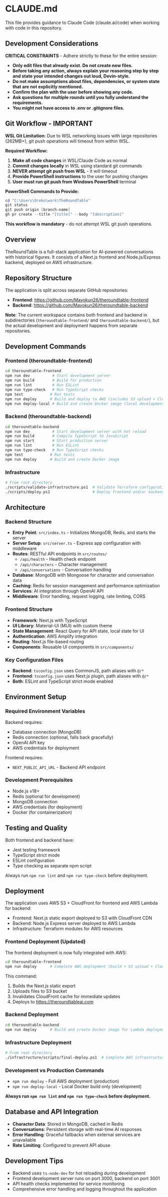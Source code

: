 # CLAUDE.md

This file provides guidance to Claude Code (claude.ai/code) when working with code in this repository.

## Development Considerations

**CRITICAL CONSTRAINTS** - Adhere strictly to these for the entire session:

- **Only edit files that already exist. Do not create new files.**
- **Before taking any action, always explain your reasoning step by step and state your intended changes out loud, Devin-style.**
- **Do not make assumptions about files, dependencies, or system state that are not explicitly mentioned.**
- **Confirm the plan with the user before showing any code.**
- **Ask questions for multiple rounds until you fully understand the requirements.**
- **You might not have access to .env or .gitignore files.**

## Git Workflow - IMPORTANT

**WSL Git Limitation**: Due to WSL networking issues with large repositories (262MB+), git push operations will timeout from within WSL.

**Required Workflow:**
1. **Make all code changes** in WSL/Claude Code as normal
2. **Commit changes locally** in WSL using standard git commands
3. **NEVER attempt git push from WSL** - it will timeout
4. **Provide PowerShell instructions** to the user for pushing changes
5. **User must run git push from Windows PowerShell** terminal

**PowerShell Commands to Provide:**
```powershell
cd "C:\Users\Oreko\work\TheRoundTable"
git status
git push origin [branch-name]
gh pr create --title "[title]" --body "[description]"
```

**This workflow is mandatory** - do not attempt WSL git push operations.

## Overview

TheRoundTable is a full-stack application for AI-powered conversations with historical figures. It consists of a Next.js frontend and Node.js/Express backend, deployed on AWS infrastructure.

## Repository Structure

The application is split across separate GitHub repositories:
- **Frontend**: https://github.com/Mayokun26/theroundtable-frontend
- **Backend**: https://github.com/Mayokun26/theroundtable-backend

**Note**: The current workspace contains both frontend and backend in subdirectories (`theroundtable-frontend/` and `theroundtable-backend/`), but the actual development and deployment happens from separate repositories.

## Development Commands

### Frontend (theroundtable-frontend)
```bash
cd theroundtable-frontend
npm run dev          # Start development server
npm run build        # Build for production
npm run lint         # Run ESLint
npm run type-check   # Run TypeScript checks
npm test            # Run tests
npm run deploy      # Build and deploy to AWS (includes S3 upload + CloudFront invalidation)
npm run deploy-local # Build and create Docker image (local development only)
```

### Backend (theroundtable-backend)
```bash
cd theroundtable-backend
npm run dev          # Start development server with hot reload
npm run build        # Compile TypeScript to JavaScript
npm run start        # Start production server
npm run lint         # Run ESLint
npm run type-check   # Run TypeScript checks
npm test            # Run tests
npm run deploy      # Build and create Docker image
```

### Infrastructure
```bash
# From root directory
./scripts/validate-infrastructure.ps1  # Validate Terraform configuration
./scripts/deploy.ps1                   # Deploy frontend and/or backend
```

## Architecture

### Backend Structure
- **Entry Point**: `src/index.ts` - Initializes MongoDB, Redis, and starts the server
- **Server Setup**: `src/server.ts` - Express app configuration with middleware
- **Routes**: RESTful API endpoints in `src/routes/`
  - `/api/health` - Health check endpoint
  - `/api/characters` - Character management
  - `/api/conversations` - Conversation handling
- **Database**: MongoDB with Mongoose for character and conversation data
- **Caching**: Redis for session management and performance optimization
- **Services**: AI integration through OpenAI API
- **Middleware**: Error handling, request logging, rate limiting, CORS

### Frontend Structure
- **Framework**: Next.js with TypeScript
- **UI Library**: Material-UI (MUI) with custom theme
- **State Management**: React Query for API state, local state for UI
- **Authentication**: AWS Amplify integration
- **Routing**: Next.js file-based routing
- **Components**: Reusable UI components in `src/components/`

### Key Configuration Files
- **Backend**: `tsconfig.json` uses CommonJS, path aliases with `@/*`
- **Frontend**: `tsconfig.json` uses Next.js plugin, path aliases with `@/*`
- **Both**: ESLint and TypeScript strict mode enabled

## Environment Setup

### Required Environment Variables
Backend requires:
- Database connection (MongoDB)
- Redis connection (optional, falls back gracefully)
- OpenAI API key
- AWS credentials for deployment

Frontend requires:
- `NEXT_PUBLIC_API_URL` - Backend API endpoint

### Development Prerequisites
- Node.js v18+
- Redis (optional for development)
- MongoDB connection
- AWS credentials (for deployment)
- Docker (for containerization)

## Testing and Quality

Both frontend and backend have:
- Jest testing framework
- TypeScript strict mode
- ESLint configuration
- Type checking as separate npm script

Always run `npm run lint` and `npm run type-check` before deployment.

## Deployment

The application uses AWS S3 + CloudFront for frontend and AWS Lambda for backend:
- Frontend: Next.js static export deployed to S3 with CloudFront CDN
- Backend: Node.js Express server deployed to AWS Lambda
- Infrastructure: Terraform modules for AWS resources

### Frontend Deployment (Updated)
The frontend deployment is now fully integrated with AWS:

```bash
cd theroundtable-frontend
npm run deploy      # Complete AWS deployment (build + S3 upload + CloudFront invalidation)
```

This command:
1. Builds the Next.js static export
2. Uploads files to S3 bucket
3. Invalidates CloudFront cache for immediate updates
4. Deploys to https://theroundtableai.com

### Backend Deployment
```bash
cd theroundtable-backend
npm run deploy      # Build and create Docker image for Lambda deployment
```

### Infrastructure Deployment
```bash
# From root directory
./infrastructure/scripts/final-deploy.ps1  # Complete AWS infrastructure deployment
```

### Development vs Production Commands
- `npm run deploy` - Full AWS deployment (production)
- `npm run deploy-local` - Local Docker build only (development)

**Always run `npm run lint` and `npm run type-check` before deployment.**

## Database and API Integration

- **Character Data**: Stored in MongoDB, cached in Redis
- **Conversations**: Persistent storage with real-time AI responses
- **Error Handling**: Graceful fallbacks when external services are unavailable
- **Rate Limiting**: Configured to prevent API abuse

## Development Tips

- Backend uses `ts-node-dev` for hot reloading during development
- Frontend development server runs on port 3000, backend on port 3001
- API health checks implemented for service monitoring
- Comprehensive error handling and logging throughout the application
